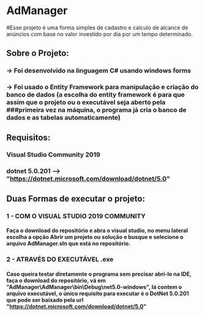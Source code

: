 # AdManager

#Esse projeto é uma forma simples de cadastro e calculo de alcance de anúncios com base no valor investido por dia por um tempo determinado.
##
## Sobre o Projeto:
### -> Foi desenvolvido na linguagem C# usando windows forms
### -> Foi usado o Entity Framework para manipulação e criação do banco de dados (a escolha do entity framework é para que assim que o projeto ou o executável seja aberto pela ###primeira vez na máquina, o programa já cria o banco de dados e as tabelas automaticamente)
## Requisitos:
### Visual Studio Community 2019
### dotnet 5.0.201 --> "https://dotnet.microsoft.com/download/dotnet/5.0"



## Duas Formas de executar o projeto:
### 1 - COM O VISUAL STUDIO 2019 COMMUNITY

#### Faça o download do repositório e abra o visual studio, no menu lateral escolha a opção Abrir um projeto ou solução e busque e selecione o arquivo AdManager.sln que está no repositório.


### 2 - ATRAVÉS DO EXECUTÁVEL .exe

#### Caso queira testar diretamente o programa sem precisar abri-lo na IDE, faça o download do repositório, vá em "AdManager\AdManager\bin\Debug\net5.0-windows", lá contem o arquivo executável, o único requisito para executar é o DotNet 5.0.201 que pode ser baixado pela url "https://dotnet.microsoft.com/download/dotnet/5.0"
